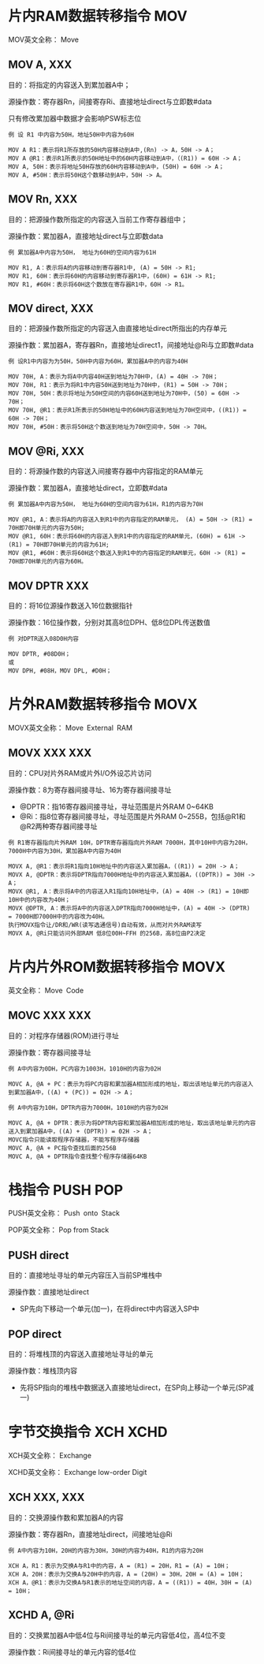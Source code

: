 # 片内RAM数据转移指令 MOV
MOV英文全称： Move
## MOV A, XXX
目的：将指定的内容送入到累加器A中；

源操作数：寄存器Rn，间接寄存Ri、直接地址direct与立即数#data

只有修改累加器中数据才会影响PSW标志位
```
例 设 R1 中内容为50H，地址50H中内容为60H

MOV A R1：表示将R1所存放的50H内容移动到A中,(Rn) -> A，50H -> A；
MOV A @R1：表示R1所表示的50H地址中的60H内容移动到A中，（(R1)) = 60H -> A；
MOV A, 50H：表示将地址50H存放的60H内容移动到A中，(50H) = 60H -> A；
MOV A, #50H：表示将50H这个数移动到A中，50H -> A。
```
## MOV Rn, XXX
目的：把源操作数所指定的内容送入当前工作寄存器组中；

源操作数：累加器A，直接地址direct与立即数data

```
例 累加器A中内容为50H， 地址为60H的空间内容为61H

MOV R1, A：表示将A的内容移动到寄存器R1中, (A) = 50H -> R1;
MOV R1, 60H：表示将60H的内容移动到寄存器R1中，(60H) = 61H -> R1;
MOV R1, #60H：表示将60H这个数放在寄存器R1中，60H -> R1。
```
## MOV direct, XXX
目的：把源操作数所指定的内容送入由直接地址direct所指出的内存单元

源操作数：累加器A，寄存器Rn，直接地址direct1，间接地址@Ri与立即数#data

```
例 设R1中内容为为50H，50H中内容为60H，累加器A中的内容为40H

MOV 70H, A：表示为将A中内容40H送到地址为70H中，(A) = 40H -> 70H；
MOV 70H, R1：表示为将R1中内容50H送到地址为70H中，(R1) = 50H -> 70H；
MOV 70H, 50H：表示将地址为50H空间的内容60H送到地址为70H中，(50) = 60H -> 70H；
MOV 70H, @R1：表示R1所表示的50H地址中的60H内容送到地址为70H空间中，((R1)) = 60H -> 70H；
MOV 70H, #50H：表示将50H这个数送到地址为70H空间中，50H -> 70H。
```
## MOV @Ri, XXX
目的：将源操作数的内容送入间接寄存器中内容指定的RAM单元

源操作数：累加器A，直接地址direct，立即数#data
```
例 累加器A中内容为50H， 地址为60H的空间内容为61H，R1的内容为70H

MOV @R1, A：表示将A的内容送入到R1中的内容指定的RAM单元， (A) = 50H -> (R1) = 70H即70H单元的内容为50H;
MOV @R1, 60H：表示将60H的内容送入到R1中的内容指定的RAM单元，(60H) = 61H -> (R1) = 70H即70H单元的内容为61H;
MOV @R1, #60H：表示将60H这个数送入到R1中的内容指定的RAM单元，60H -> (R1) = 70H即70H单元的内容为60H。
```
## MOV DPTR XXX
目的：将16位源操作数送入16位数据指针

源操作数：16位操作数，分别对其高8位DPH、低8位DPL传送数值
```
例 对DPTR送入08D0H内容

MOV DPTR, #08D0H；
或
MOV DPH, #08H，MOV DPL, #D0H；
```
# 片外RAM数据转移指令 MOVX
MOVX英文全称： Move External RAM
## MOVX XXX XXX
目的：CPU对片外RAM或片外I/O外设芯片访问

源操作数：8为寄存器间接寻址、16为寄存器间接寻址

- @DPTR：指16寄存器间接寻址，寻址范围是片外RAM 0~64KB
- @Ri：指8位寄存器间接寻址，寻址范围是片外RAM 0~255B，包括@R1和@R2两种寄存器间接寻址
```
例 R1寄存器指向片外RAM 10H，DPTR寄存器指向片外RAM 7000H，其中10H中内容为20H，7000H中内容为30H，累加器A中内容为40H

MOVX A, @R1：表示将R1指向10H地址中的内容送入累加器A，((R1)) = 20H -> A；
MOVX A, @DPTR：表示将DPTR指向7000H地址中的内容送入累加器A，((DPTR)) = 30H -> A；
MOVX @R1, A：表示将A中的内容送入R1指向10H地址中，(A) = 40H -> (R1) = 10H即10H中的内容改为40H；
MOVX @DPTR, A：表示将A中的内容送入DPTR指向7000H地址中，(A) = 40H -> (DPTR) = 7000H即7000H中的内容改为40H。
执行MOVX指令让/DR和/WR(读写选通信号)自动有效，从而对片外RAM读写
MOVX A, @Ri只能访问外部RAM 低8位00H~FFH 的256B，高8位由P2决定
```
# 片内片外ROM数据转移指令 MOVX
英文全称： Move Code
## MOVC XXX XXX
目的：对程序存储器(ROM)进行寻址

源操作数：寄存器间接寻址
```
例 A中内容为0DH，PC内容为1003H，1010H的内容为02H

MOVC A, @A + PC：表示为将PC内容和累加器A相加形成的地址，取出该地址单元的内容送入到累加器A中，((A) + (PC)) = 02H -> A；
```
```
例 A中内容为10H，DPTR内容为7000H，1010H的内容为02H

MOVC A, @A + DPTR：表示为将DPTR内容和累加器A相加形成的地址，取出该地址单元的内容送入到累加器A中，((A) + (DPTR)) = 02H -> A；
MOVC指令只能读取程序存储器，不能写程序存储器
MOVC A, @A + PC指令查找后面的256B
MOVC A, @A + DPTR指令查找整个程序存储器64KB
```

# 栈指令 PUSH POP
PUSH英文全称： Push onto Stack

POP英文全称： Pop from Stack
## PUSH direct
目的：直接地址寻址的单元内容压入当前SP堆栈中

源操作数：直接地址direct

- SP先向下移动一个单元(加一)，在将direct中内容送入SP中
## POP direct
目的：将堆栈顶的内容送入直接地址寻址的单元

源操作数：堆栈顶内容

- 先将SP指向的堆栈中数据送入直接地址direct，在SP向上移动一个单元(SP减一)
# 字节交换指令 XCH XCHD
XCH英文全称： Exchange

XCHD英文全称： Exchange low-order Digit
## XCH XXX, XXX
目的：交换源操作数和累加器A的内容

源操作数：寄存器Rn，直接地址direct，间接地址@Ri
```
例 A中内容为10H，20H的内容为30H，30H的内容为40H，R1的内容为20H

XCH A，R1：表示为交换A与R1中的内容，A = (R1) = 20H，R1 = (A) = 10H；
XCH A，20H：表示为交换A与20H中的内容，A = (20H) = 30H，20H = (A) = 10H；
XCH A，@R1：表示为交换A与R1表示的地址空间的内容，A = ((R1)) = 40H，30H = (A) = 10H；
```
## XCHD A, @Ri
目的：交换累加器A中低4位与Ri间接寻址的单元内容低4位，高4位不变

源操作数：Ri间接寻址的单元内容的低4位
